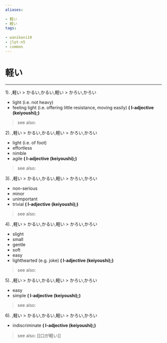 ```yaml
---
aliases:
    
- 軽い
- 軽い
tags:
    
- wanikani10
- jlpt-n5
- common
---
```


# 軽い
---
1).
,軽い > かるい,かるい,軽い > かろい,かろい

- light (i.e. not heavy)
- feeling light (i.e. offering little resistance, moving easily)
**( I-adjective (keiyoushi);)**
> see also: 
            
2).
,軽い > かるい,かるい,軽い > かろい,かろい

- light (i.e. of foot)
- effortless
- nimble
- agile
**( I-adjective (keiyoushi);)**
> see also: 
            
3).
,軽い > かるい,かるい,軽い > かろい,かろい

- non-serious
- minor
- unimportant
- trivial
**( I-adjective (keiyoushi);)**
> see also: 
            
4).
,軽い > かるい,かるい,軽い > かろい,かろい

- slight
- small
- gentle
- soft
- easy
- lighthearted (e.g. joke)
**( I-adjective (keiyoushi);)**
> see also: 
            
5).
,軽い > かるい,かるい,軽い > かろい,かろい

- easy
- simple
**( I-adjective (keiyoushi);)**
> see also: 
            
6).
,軽い > かるい,かるい,軽い > かろい,かろい

- indiscriminate
**( I-adjective (keiyoushi);)**
> see also:  [[口が軽い]]
            